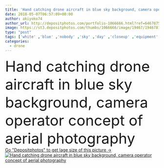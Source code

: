 ```yaml
---
title: 'Hand catching drone aircraft in blue sky background, camera operator concept of aerial photography'
date: 2018-05-07T06:57:09+00:00
author: akiyoko74
author_url: http://depositphotos.com/portfolio-1066666.html?ref=64678756
image: https://st3.depositphotos.com/thumbs/1066666/image/19467/194678134/api_thumb_450.jpg?forcejpeg=true
type: "post"
tags: ['white' ,'blue' ,'nobody' ,'sky' ,'day' ,'closeup' ,'equipment' ,'outdoor' ,'air' ,'transport' ,'vehicle' ,'transportation' ,'hobby' ,'technology' ,'photo' ,'hand' ,'landscape' ,'motion' ,'industry' ,'clear' ,'playing' ,'electronic' ,'wireless' ,'digital' ,'operator' ,'radio' ,'camera' ,'lens' ,'remote' ,'fly' ,'robot' ,'flight' ,'control' ,'spin' ,'propeller' ,'video' ,'aircraft' ,'helicopter' ,'spy' ,'catch' ,'plane' ,'aerial' ,'operation' ,'controller' ,'rotor' ,'phantom' ,'hover' ,'drone' ,'piloted' ,'dji' ]
categories: 
  - drone
---
```

<div aling="center">
            <font size="60"> Hand catching drone aircraft in blue sky background, camera operator concept of aerial photography</font>   
</div>
<div>
    <a href='https://depositphotos.com/194678134/stock-photo-hand-catching-drone-aircraft-blue.html?ref=64678756' target=_blank > Go "Depositphotos" to get lage size of this picture ->
        <img href='https://depositphotos.com/194678134/stock-photo-hand-catching-drone-aircraft-blue.html?ref=64678756' src='https://st3.depositphotos.com/1066666/19467/i/950/depositphotos_194678134-stock-photo-hand-catching-drone-aircraft-blue.jpg?forcejpeg=true' alt='Hand catching drone aircraft in blue sky background, camera operator concept of aerial photography' >
    </a>
</div>
